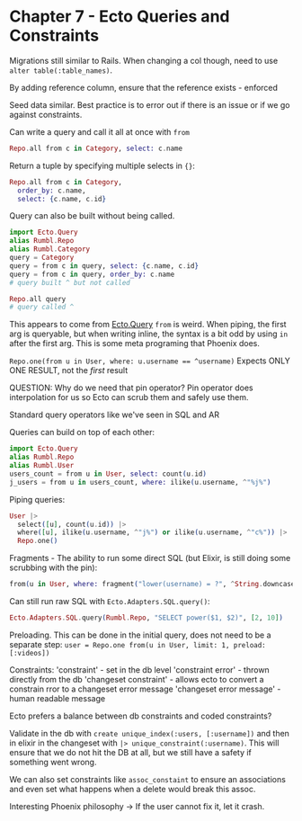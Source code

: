 # Chapter 7 - Ecto Queries and Constraints

Migrations still similar to Rails. When changing a col though, need to use `alter table(:table_names)`.

By adding reference column, ensure that the reference exists - enforced

Seed data similar. Best practice is to error out if there is an issue or if we go against constraints. 

Can write a query and call it all at once with `from`
```elixir
Repo.all from c in Category, select: c.name
```

Return a tuple by specifying multiple selects in `{}`:
```elixir
Repo.all from c in Category,
  order_by: c.name,
  select: {c.name, c.id}
```

Query can also be built without being called. 

```elixir
import Ecto.Query
alias Rumbl.Repo
alias Rumbl.Category
query = Category
query = from c in query, select: {c.name, c.id}
query = from c in query, order_by: c.name
# query built ^ but not called

Repo.all query
# query called ^
```

This appears to come from [Ecto.Query](https://hexdocs.pm/ecto/Ecto.Query.html#from/2)
`from` is weird. When piping, the first arg is queryable, but when writing inline, the syntax is a bit odd by using `in` after the first arg. 
This is some meta programing that Phoenix does. 

`Repo.one(from u in User, where: u.username == ^username)`
Expects ONLY ONE RESULT, not the _first_ result

QUESTION: Why do we need that pin operator?
Pin operator does interpolation for us so Ecto can scrub them and safely use them. 

Standard query operators like we've seen in SQL and AR

Queries can build on top of each other:
```elixir
import Ecto.Query
alias Rumbl.Repo
alias Rumbl.User
users_count = from u in User, select: count(u.id)
j_users = from u in users_count, where: ilike(u.username, ^"%j%")
```

Piping queries:
```elixir
User |>
  select([u], count(u.id)) |>
  where([u], ilike(u.username, ^"j%") or ilike(u.username, ^"c%")) |>
  Repo.one()
```

Fragments - The ability to run some direct SQL (but Elixir, is still doing some scrubbing with the pin):
```elixir
from(u in User, where: fragment("lower(username) = ?", ^String.downcase(uname)))
```
Can still run raw SQL with `Ecto.Adapters.SQL.query()`:
```elixir
Ecto.Adapters.SQL.query(Rumbl.Repo, "SELECT power($1, $2)", [2, 10])
```

Preloading. This can be done in the initial query, does not need to be a separate step:
`user = Repo.one from(u in User, limit: 1, preload: [:videos])`

Constraints:
'constraint' - set in the db level
'constraint error' - thrown directly from the db
'changeset constraint' - allows ecto to convert a constrain rror to a changeset error message
'changeset error message' - human readable message

Ecto prefers a balance between db constraints and coded constraints?

Validate in the db with `create unique_index(:users, [:username])` and then in elixir in the changeset with `|> unique_constraint(:username)`. This will ensure that we do not hit the DB at all, but we still have a safety if something went wrong. 

We can also set constraints like `assoc_constaint` to ensure an associations and even set what happens when a delete would break this assoc. 

Interesting Phoenix philosophy -> If the user cannot fix it, let it crash. 